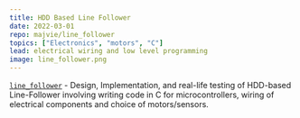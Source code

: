 ```yaml
---
title: HDD Based Line Follower
date: 2022-03-01
repo: majvie/line_follower
topics: ["Electronics", "motors", "C"]
lead: electrical wiring and low level programming
image: line_follower.png
---
```


[`line_follower`](https://github.com/majvie/line_follower) - Design, Implementation, and real-life testing of HDD-based Line-Follower involving writing code in C for microcontrollers, wiring of electrical components and choice of motors/sensors.